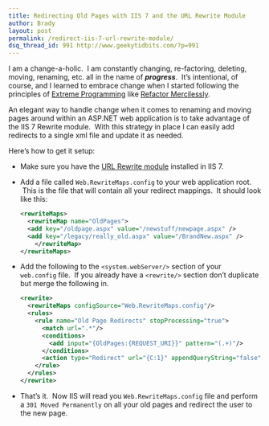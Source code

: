 ```yaml
---
title: Redirecting Old Pages with IIS 7 and the URL Rewrite Module
author: Brady
layout: post
permalink: /redirect-iis-7-url-rewrite-module/
dsq_thread_id: 991 http://www.geekytidbits.com/?p=991
---
```


I am a change-a-holic.  I am constantly changing, re-factoring, deleting, moving, renaming, etc. all in the name of **_progress_**.  It&#8217;s intentional, of course, and I learned to embrace change when I started following the principles of <a href="http://www.extremeprogramming.org/" target="_blank">Extreme Programming</a> like <a href="http://www.extremeprogramming.org/rules/refactor.html" target="_blank">Refactor Mercilessly</a>.

An elegant way to handle change when it comes to renaming and moving pages around within an ASP.NET web application is to take advantage of the IIS 7 Rewrite module.  With this strategy in place I can easily add redirects to a single xml file and update it as needed.

Here&#8217;s how to get it setup:

* Make sure you have the <a href="http://www.iis.net/download/URLRewrite" target="_blank">URL Rewrite module</a> installed in IIS 7.
* Add a file called `Web.RewriteMaps.config` to your web application root.  This is the file that will contain all your redirect mappings.  It should look like this:

  ```xml
  <rewriteMaps>
    <rewriteMap name="OldPages">
    <add key="/oldpage.aspx" value="/newstuff/newpage.aspx" />
    <add key="/legacy/really_old.aspx" value="/BrandNew.aspx" />
      </rewriteMap>
  </rewriteMaps>
  ```

* Add the following to the `<system.webServer/>` section of your `web.config` file.  If you already have a `<rewrite/>` section don&#8217;t duplicate but merge the following in.

  ```xml
  <rewrite>
    <rewriteMaps configSource="Web.RewriteMaps.config"/>
    <rules>
      <rule name="Old Page Redirects" stopProcessing="true">
        <match url=".*"/>
        <conditions>
          <add input="{OldPages:{REQUEST_URI}}" pattern="(.+)"/>
        </conditions>
        <action type="Redirect" url="{C:1}" appendQueryString="false" redirectType="Permanent"/>
      </rule>
    </rules>
  </rewrite>
  ```

* That&#8217;s it.  Now IIS will read you `Web.RewriteMaps.config` file and perform a `301 Moved Permanently` on all your old pages and redirect the user to the new page.
